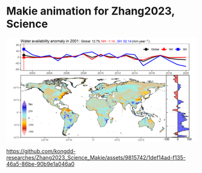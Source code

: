 # Makie animation for Zhang2023, Science

![](images/README/wa_anom_2001.png)


https://github.com/kongdd-researches/Zhang2023_Science_Makie/assets/9815742/1def14ad-f135-46a5-86be-90b9e1a046a0
